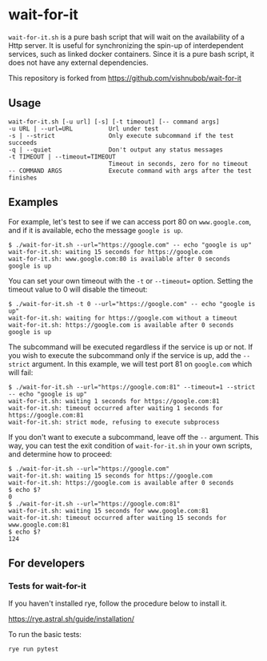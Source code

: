 # wait-for-it

`wait-for-it.sh` is a pure bash script that will wait on the availability of a
Http server. It is useful for synchronizing the spin-up of
interdependent services, such as linked docker containers. Since it is a pure
bash script, it does not have any external dependencies.

This repository is forked from https://github.com/vishnubob/wait-for-it

## Usage

```text
wait-for-it.sh [-u url] [-s] [-t timeout] [-- command args]
-u URL | --url=URL          Url under test
-s | --strict               Only execute subcommand if the test succeeds
-q | --quiet                Don't output any status messages
-t TIMEOUT | --timeout=TIMEOUT
                            Timeout in seconds, zero for no timeout
-- COMMAND ARGS             Execute command with args after the test finishes
```

## Examples

For example, let's test to see if we can access port 80 on `www.google.com`,
and if it is available, echo the message `google is up`.

```text
$ ./wait-for-it.sh --url="https://google.com" -- echo "google is up"
wait-for-it.sh: waiting 15 seconds for https://google.com
wait-for-it.sh: www.google.com:80 is available after 0 seconds
google is up
```

You can set your own timeout with the `-t` or `--timeout=` option. Setting
the timeout value to 0 will disable the timeout:

```text
$ ./wait-for-it.sh -t 0 --url="https://google.com" -- echo "google is up"
wait-for-it.sh: waiting for https://google.com without a timeout
wait-for-it.sh: https://google.com is available after 0 seconds
google is up
```

The subcommand will be executed regardless if the service is up or not. If you
wish to execute the subcommand only if the service is up, add the `--strict`
argument. In this example, we will test port 81 on `google.com` which will
fail:

```text
$ ./wait-for-it.sh --url="https://google.com:81" --timeout=1 --strict -- echo "google is up"
wait-for-it.sh: waiting 1 seconds for https://google.com:81
wait-for-it.sh: timeout occurred after waiting 1 seconds for https://google.com:81
wait-for-it.sh: strict mode, refusing to execute subprocess
```

If you don't want to execute a subcommand, leave off the `--` argument. This
way, you can test the exit condition of `wait-for-it.sh` in your own scripts,
and determine how to proceed:

```text
$ ./wait-for-it.sh --url="https://google.com"
wait-for-it.sh: waiting 15 seconds for https://google.com
wait-for-it.sh: https://google.com is available after 0 seconds
$ echo $?
0
$ ./wait-for-it.sh --url="https://google.com:81"
wait-for-it.sh: waiting 15 seconds for www.google.com:81
wait-for-it.sh: timeout occurred after waiting 15 seconds for www.google.com:81
$ echo $?
124
```

## For developers

### Tests for wait-for-it

If you haven't installed rye, follow the procedure below to install it.

https://rye.astral.sh/guide/installation/

To run the basic tests:

```
rye run pytest
```
